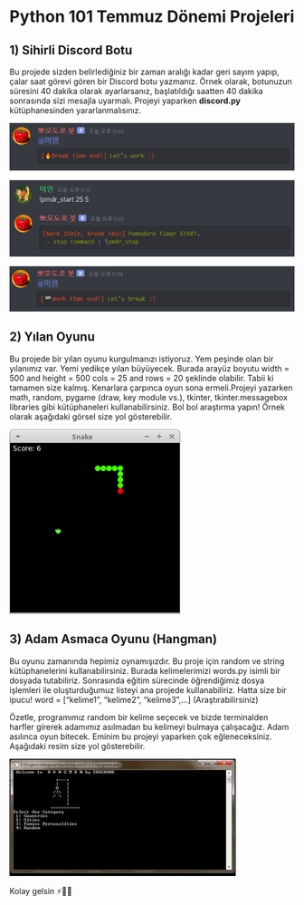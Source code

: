# Python 101 Temmuz Dönemi Projeleri

## 1) Sihirli Discord Botu

Bu projede sizden belirlediğiniz bir zaman aralığı kadar geri sayım yapıp, çalar saat görevi gören bir Discord botu yazmanız. Örnek olarak, botunuzun süresini 40 dakika olarak ayarlarsanız, başlatıldığı saatten 40 dakika sonrasında sizi mesajla uyarmalı. Projeyi yaparken **discord.py** kütüphanesinden yararlanmalısınız.

![img](figures/PomodoroBot.jpg)

![img](figures/PomodoroBot2.jpg)

![img](figures/PomodoroBot3.jpg)

## 2) Yılan Oyunu

Bu projede bir yılan oyunu kurgulmanızı istiyoruz. Yem peşinde olan bir yılanımız var. Yemi yedikçe yılan büyüyecek. Burada arayüz boyutu width = 500 and height = 500
cols = 25 and rows = 20 şeklinde olabilir. Tabii ki tamamen size kalmış. Kenarlara çarpınca oyun sona ermeli.Projeyi yazarken math, random, pygame (draw, key module vs.), tkinter, tkinter.messagebox libraries gibi kütüphaneleri kullanabilirsiniz. Bol bol araştırma yapın! Örnek olarak aşağıdaki görsel size yol gösterebilir.

![img](figures/snake.png)

## 3) Adam Asmaca Oyunu (Hangman)
Bu oyunu zamanında hepimiz oynamışızdır. Bu proje için random ve string kütüphanelerini kullanabilirsiniz. Burada kelimelerimizi words.py isimli bir dosyada tutabiliriz. Sonrasında eğitim sürecinde öğrendiğimiz dosya işlemleri ile oluşturduğumuz listeyi ana projede kullanabiliriz. Hatta size bir ipucu! 
word = [“kelime1”, “kelime2”, “kelime3”,...] (Araştırabilirsiniz)

Özetle, programımız random bir kelime seçecek ve bizde terminalden harfler girerek adamımız asılmadan bu kelimeyi bulmaya çalışacağız. Adam asılınca oyun bitecek. Eminim bu projeyi yaparken çok eğleneceksiniz. Aşağıdaki resim size yol gösterebilir.

![img](figures/hangman.jpg)

Kolay gelsin ⚡🌱📕
